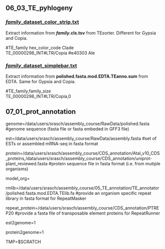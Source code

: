 ## 06_03_TE_pyhlogeny
### <u>*family*_dataset_color_strip.txt</u>

Extract information from __*family*.cls.tsv__ from TEsorter. Different for Gypsia and Copia.

#TE_family hex_color_code Clade<br>
TE_00000298_INT#LTR/Copia #e40303 Ale

### <u>*family*_dataset_simplebar.txt</u><br>

Extract information from __polished.fasta.mod.EDTA.TEanno.sum__ from EDTA. Same for Gypsia and Copia.

#TE_family,family_size<br>
TE_00000298_INT#LTR/Copia,0

## 07_01_prot_annotation
genome=/data/users/srasch/assembly_course/RawData/polished.fasta #genome sequence (fasta file or fasta embeded in GFF3 file)

est=/data/users/srasch/assembly_course/RawData/assembly.fasta #set of ESTs or assembled mRNA-seq in fasta format

protein=/data/users/srasch/assembly_course/CDS_annotation/Atal_v10_CDS_proteins,/data/users/srasch/assembly_course/CDS_annotation/uniprot-plant_reviewed.fasta #protein sequence file in fasta format (i.e. from mutiple organisms)

model_org=

rmlib=/data/users/srasch/assembly_course/05_TE_annotation/TE_annotator/polished.fasta.mod.EDTA.TElib.fa #provide an organism specific repeat library in fasta format for RepeatMasker

repeat_protein=/data/users/srasch/assembly_course/CDS_annotation/PTREP20 #provide a fasta file of transposable element proteins for RepeatRunner

est2genome=1

protein2genome=1

TMP=$SCRATCH
